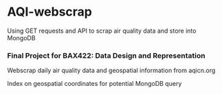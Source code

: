 # AQI-webscrap
Using GET requests and API to scrap air quality data and store into MongoDB
### Final Project for BAX422: Data Design and Representation

Webscrap daily air quality data and geospatial information from aqicn.org 

Index on geospatial coordinates for potential MongoDB query
